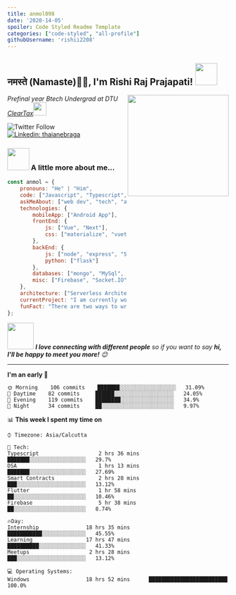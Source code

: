 ```yaml
---
title: anmol098
date: '2020-14-05'
spoiler: Code Styled Readme Template
categories: ["code-styled", "all-profile"]
githubUsername: 'rishii2208'
---
```


<h2>नमस्ते (Namaste)🙏🏻, I'm Rishi Raj Prajapati! <img src="https://media.giphy.com/media/12oufCB0MyZ1Go/giphy.gif" width="50"></h2>
<img align='right' src="https://media.giphy.com/media/M9gbBd9nbDrOTu1Mqx/giphy.gif" width="230">
<p><em>Prefinal year Btech Undergrad at DTU <a href="http://www.cleartax.in">ClearTax</a><img src="https://media.giphy.com/media/WUlplcMpOCEmTGBtBW/giphy.gif" width="30"> 
</em></p>

![Twitter Follow](https://img.shields.io/twitter/follow/rishii_2208?label=Follow)
[![Linkedin: thaianebraga](https://img.shields.io/badge/-anmol-blue?style=flat-square&logo=Linkedin&logoColor=white&link=https://www.linkedin.com/in/rishi-raj-prajapati//)](https://www.linkedin.com/in/rishi-raj-prajapati/)


### <img src="https://media.giphy.com/media/VgCDAzcKvsR6OM0uWg/giphy.gif" width="50"> A little more about me...  

```javascript
const anmol = {
    pronouns: "He" | "Him",
    code: ["Javascript", "Typescript", "Python", "Java", "php"],
    askMeAbout: ["web dev", "tech", "app dev", "Blockchain"],
    technologies: {
        mobileApp: ["Android App"],
        frontEnd: {
            js: ["Vue", "Next"],
            css: ["materialize", "vuetify", "bootstrap"]
        },
        backEnd: {
            js: ["node", "express", "SuiteScript"],
            python: ["flask"]
        },
        databases: ["mongo", "MySql", "sqlite"],
        misc: ["Firebase", "Socket.IO", "selenium", "open-cv", "php", "SuiteApp"]
    },
    architecture: ["Serverless Architecture", "Progressive web applications", "Single page applications"],
    currentProject: "I am currently working as Intern in Zebpay",
    funFact: "There are two ways to write error-free programs; only the third one works"
};
```

<img src="https://media.giphy.com/media/LnQjpWaON8nhr21vNW/giphy.gif" width="60"> <em><b>I love connecting with different people</b> so if you want to say <b>hi, I'll be happy to meet you more!</b> 😊</em>

---
<!--START_SECTION:waka-->
**I'm an early 🐤** 

```text
🌞 Morning    106 commits    ███████░░░░░░░░░░░░░░░░░░   31.09% 
🌆 Daytime    82 commits     ██████░░░░░░░░░░░░░░░░░░░   24.05% 
🌃 Evening    119 commits    ████████░░░░░░░░░░░░░░░░░   34.9% 
🌙 Night      34 commits     ██░░░░░░░░░░░░░░░░░░░░░░░   9.97%

```


📊 **This week I spent my time on** 

```text
⌚︎ Timezone: Asia/Calcutta

💬 Tech: 
Typescript                   2 hrs 36 mins       ███████░░░░░░░░░░░░░░░░░░   29.7% 
DSA                          1 hrs 13 mins       ███████░░░░░░░░░░░░░░░░░░   27.69%
Smart Contracts              2 hrs 28 mins       ███░░░░░░░░░░░░░░░░░░░░░░   13.12% 
Flutter                      1 hr 58 mins        ██░░░░░░░░░░░░░░░░░░░░░░░   10.46% 
Firebase                     5 hr 38 mins        ██░░░░░░░░░░░░░░░░░░░░░░░   8.74%

🔥Day: 
Internship               18 hrs 35 mins       ███████████░░░░░░░░░░░░░░   45.55% 
Learning                 17 hrs 47 mins       ██████████░░░░░░░░░░░░░░░   41.33% 
Meetups                   2 hrs 28 mins       ███░░░░░░░░░░░░░░░░░░░░░░   13.12%

💻 Operating Systems: 
Windows                  18 hrs 52 mins      █████████████████████████   100.0%

```


<!--END_SECTION:waka-->

